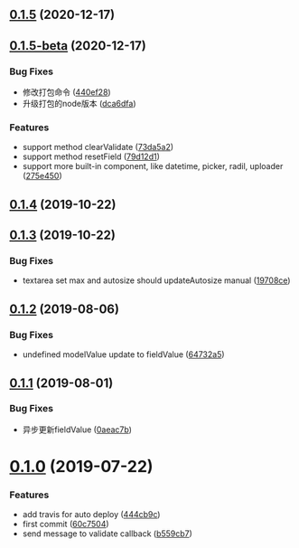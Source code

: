## [0.1.5](https://github.com/eJayYoung/vux-form/compare/v0.1.5-beta...v0.1.5) (2020-12-17)



## [0.1.5-beta](https://github.com/eJayYoung/vux-form/compare/v0.1.4...v0.1.5-beta) (2020-12-17)


### Bug Fixes

* 修改打包命令 ([440ef28](https://github.com/eJayYoung/vux-form/commit/440ef28b0281a1f3db3883cb42463dde3afffb94))
* 升级打包的node版本 ([dca6dfa](https://github.com/eJayYoung/vux-form/commit/dca6dfacd87b2c4df5becfa6ec46a80ec3567a79))


### Features

* support method clearValidate ([73da5a2](https://github.com/eJayYoung/vux-form/commit/73da5a298b23a3ce9a5e475f5ef27d4e03dbbea9))
* support method resetField ([79d12d1](https://github.com/eJayYoung/vux-form/commit/79d12d1099c4cfad514d4029cdf260f39ba38f63))
* support more built-in component, like datetime, picker, radil, uploader ([275e450](https://github.com/eJayYoung/vux-form/commit/275e4506ad9e1b4accd86ba1349598daff357680))



## [0.1.4](https://github.com/eJayYoung/vux-form/compare/v0.1.3...v0.1.4) (2019-10-22)



## [0.1.3](https://github.com/eJayYoung/vux-form/compare/v0.1.2...v0.1.3) (2019-10-22)


### Bug Fixes

* textarea set max and autosize should updateAutosize manual ([19708ce](https://github.com/eJayYoung/vux-form/commit/19708ce57679f7d513ab6ec31a5a9f23101f0988))



## [0.1.2](https://github.com/eJayYoung/vux-form/compare/v0.1.1...v0.1.2) (2019-08-06)


### Bug Fixes

* undefined modelValue update to fieldValue ([64732a5](https://github.com/eJayYoung/vux-form/commit/64732a508f08d2d32f40e7cde0bf594db782f2b4))



## [0.1.1](https://github.com/eJayYoung/vux-form/compare/v0.1.0...v0.1.1) (2019-08-01)


### Bug Fixes

* 异步更新fieldValue ([0aeac7b](https://github.com/eJayYoung/vux-form/commit/0aeac7b0c51d2b184fe0e3673ca36de3630ec205))



# [0.1.0](https://github.com/eJayYoung/vux-form/compare/60c7504c8b9081ff893a7f4c875aabaf0266415b...v0.1.0) (2019-07-22)


### Features

* add travis for auto deploy ([444cb9c](https://github.com/eJayYoung/vux-form/commit/444cb9ccef423193b87396d360099d74f40704da))
* first commit ([60c7504](https://github.com/eJayYoung/vux-form/commit/60c7504c8b9081ff893a7f4c875aabaf0266415b))
* send message to validate callback ([b559cb7](https://github.com/eJayYoung/vux-form/commit/b559cb7052de8a427291f33b42150f4bbe7e4f40))



